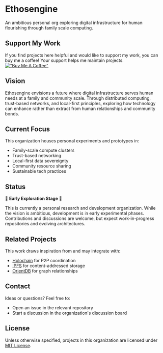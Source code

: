 # Ethosengine

An ambitious personal org exploring digital infrastructure for human flourishing through family scale computing.

## Support My Work

If you find projects here helpful and would like to support my work, you can buy me a coffee! Your support helps me maintain projects.
[!["Buy Me A Coffee"](https://www.buymeacoffee.com/assets/img/custom_images/orange_img.png)](https://www.buymeacoffee.com/mbd06b)

## Vision

Ethosengine envisions a future where digital infrastructure serves human needs at a family and community scale. Through distributed computing, trust-based networks, and local-first principles, exploring how technology can enhance rather than extract from human relationships and community bonds.

## Current Focus

This organization houses personal experiments and prototypes in:
- Family-scale compute clusters
- Trust-based networking
- Local-first data sovereignty
- Community resource sharing
- Sustainable tech practices

## Status

🚧 **Early Exploration Stage** 🚧

This is currently a personal research and development organization. While the vision is ambitious, development is in early experimental phases. Contributions and discussions are welcome, but expect work-in-progress repositories and evolving architectures.

## Related Projects

This work draws inspiration from and may integrate with:
- [Holochain](https://www.holochain.org/) for P2P coordination
- [IPFS](https://ipfs.tech/) for content-addressed storage
- [OrientDB](https://orientdb.org/) for graph relationships

## Contact

Ideas or questions? Feel free to:
- Open an issue in the relevant repository
- Start a discussion in the organization's discussion board

## License

Unless otherwise specified, projects in this organization are licensed under [MIT License](LICENSE).
